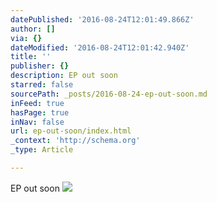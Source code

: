```yaml
---
datePublished: '2016-08-24T12:01:49.866Z'
author: []
via: {}
dateModified: '2016-08-24T12:01:42.940Z'
title: ''
publisher: {}
description: EP out soon
starred: false
sourcePath: _posts/2016-08-24-ep-out-soon.md
inFeed: true
hasPage: true
inNav: false
url: ep-out-soon/index.html
_context: 'http://schema.org'
_type: Article

---
```

EP out soon
![](https://the-grid-user-content.s3-us-west-2.amazonaws.com/dab47439-1b57-4d85-8d9f-dd2140176681.png)